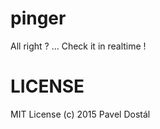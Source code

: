 pinger
======

All right ? ... Check it in realtime !


# LICENSE
MIT License (c) 2015 Pavel Dostál
